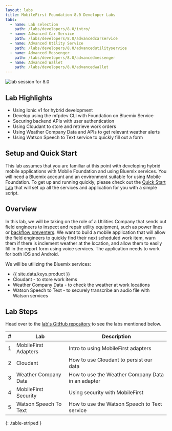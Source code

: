 ```yaml
---
layout: labs
title: MobileFirst Foundation 8.0 Developer Labs
tabs:
  - name: Lab selection
    path: /labs/developers/8.0/intro/
  - name: Advanced Car Service
    path: /labs/developers/8.0/advancedcarservice
  - name: Advanced Utility Service
    path: /labs/developers/8.0/advancedutilityservice
  - name: Advanced Messenger
    path: /labs/developers/8.0/advancedmessenger
  - name: Advanced Wallet
    path: /labs/developers/8.0/advancedwallet
---
```


![lab session for 8.0](../advancedutilityservice/screenstory.png)

## Lab Highlights
* Using Ionic v1 for hybrid development
* Develop using the mfpdev CLI with Foundation on Bluemix Service
* Securing backend APIs with user authentication
* Using Cloudant to store and retrieve work orders
* Using Weather Company Data and APIs to get relevant weather alerts
* Using Watson Speech to Text service to quickly fill out a form

## Setup and Quick Start
This lab assumes that you are familiar at this point with developing hybrid mobile applications with Mobile Foundation and using Bluemix services. You will need a Bluemix account and an environment suitable for using Mobile Foundation. To get up and running quickly, please check out the [Quick Start Lab](https://github.com/MobileFirst-Platform-Developer-Center/UtilitiesDemoApp/blob/release80/labs/0.%20Quick%20Start.md) that will set up all the services and application for you with a simple script.

## Overview
In this lab, we will be taking on the role of a Utilities Company that sends out field engineers to inspect and repair utility equipment, such as power lines or [backflow preventers](https://en.wikipedia.org/wiki/Backflow_prevention_device). We want to build a mobile application that will allow the field engineers to quickly find their next scheduled work item, warn them if there is inclement weather at the location, and allow them to easily fill in the report form using voice services. The application needs to work for both iOS and Android.

We will be utilizing the Bluemix services:

* {{ site.data.keys.product }}
* Cloudant - to store work items
* Weather Company Data - to check the weather at work locations
* Watson Speech to Text - to securely transcribe an audio file with Watson services

## Lab Steps
Head over to the [lab's GitHub repository](https://github.com/MobileFirst-Platform-Developer-Center/UtilitiesDemoApp) to see the labs mentioned below.

| #  | Lab      | Description |
|----|----------|-------------|
| 1  | MobileFirst Adapters | Intro to using MobileFirst adapters|
| 2  | Cloudant | How to use Cloudant to persist our data |
| 3  | Weather Company Data | How to use the Weather Company Data in an adapter |
| 4  | MobileFirst Security | Using security with MobileFirst |
| 5  | Watson Speech To Text | How to use the Watson Speech to Text service |
{: .table-striped }
